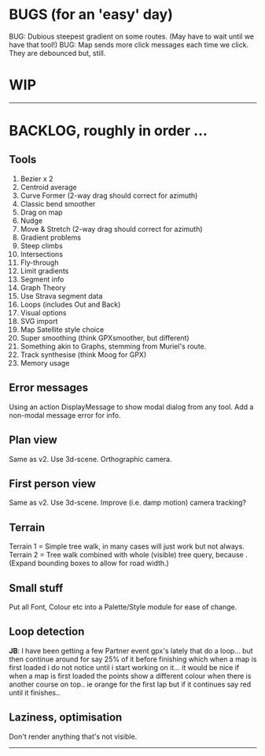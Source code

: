 
# BUGS (for an 'easy' day)

BUG: Dubious steepest gradient on some routes. (May have to wait until we have that tool!)
BUG: Map sends more click messages each time we click. They are debounced but, still.

# WIP

---

# BACKLOG, roughly in order ...

## Tools

1. Bezier x 2
2. Centroid average
3. Curve Former (2-way drag should correct for azimuth)
4. Classic bend smoother
5. Drag on map
6. Nudge
7. Move & Stretch (2-way drag should correct for azimuth)
8. Gradient problems
9. Steep climbs
10. Intersections
11. Fly-through
12. Limit gradients
13. Segment info
14. Graph Theory
15. Use Strava segment data
16. Loops (includes Out and Back)
17. Visual options
18. SVG import
19. Map Satellite style choice
20. Super smoothing  (think GPXsmoother, but different)
21. Something akin to Graphs, stemming from Muriel's route.
22. Track synthesise (think Moog for GPX)
23. Memory usage

## Error messages

Using an action DisplayMessage to show modal dialog from any tool. 
Add a non-modal message error for info.

## Plan view

Same as v2. Use 3d-scene. Orthographic camera.

## First person view

Same as v2. Use 3d-scene. Improve (i.e. damp motion) camera tracking?

## Terrain

Terrain 1 = Simple tree walk, in many cases will just work but not always.
Terrain 2 = Tree walk combined with whole (visible) tree query, because <track loops>.
(Expand bounding boxes to allow for road width.)

## Small stuff

Put all Font, Colour etc into a Palette/Style module for ease of change.

## Loop detection

**JB**: I have been getting a few Partner event gpx's lately that do a loop... but then continue around for say 25% of it before finishing which when a map is first loaded i do not notice until i start working on it... it would be nice if when a map is first loaded the points show a different colour when there is another course on top.. ie orange for the first lap but if it continues say red until it finishes..

## Laziness, optimisation

Don't render anything that's not visible.

---


